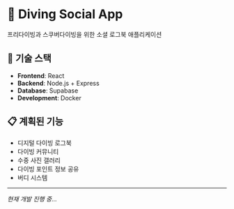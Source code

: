 # 🌊 Diving Social App

프리다이빙과 스쿠버다이빙을 위한 소셜 로그북 애플리케이션

## 🚀 기술 스택
- **Frontend**: React
- **Backend**: Node.js + Express  
- **Database**: Supabase
- **Development**: Docker

## 📋 계획된 기능
- 디지털 다이빙 로그북
- 다이빙 커뮤니티
- 수중 사진 갤러리
- 다이빙 포인트 정보 공유
- 버디 시스템

---
*현재 개발 진행 중...*
